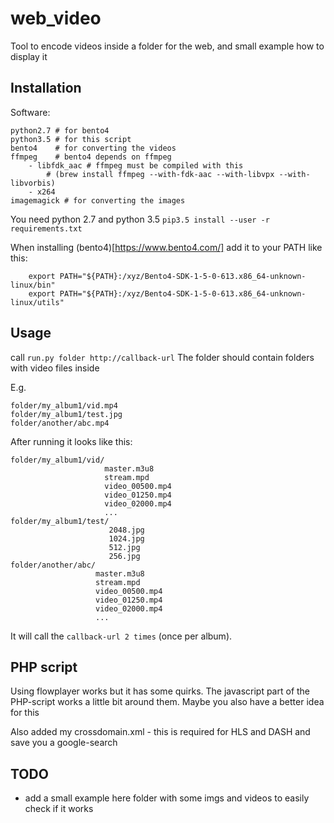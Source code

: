 # web_video
Tool to encode videos inside a folder for the web, and small example how to display it


## Installation

Software:
```
python2.7 # for bento4
python3.5 # for this script
bento4    # for converting the videos
ffmpeg    # bento4 depends on ffmpeg
	- libfdk_aac # ffmpeg must be compiled with this
		# (brew install ffmpeg --with-fdk-aac --with-libvpx --with-libvorbis)
	- x264
imagemagick # for converting the images
```
You need python 2.7 and python 3.5
`pip3.5 install --user -r requirements.txt`

When installing (bento4)[https://www.bento4.com/] add it to your PATH like this:
```
	export PATH="${PATH}:/xyz/Bento4-SDK-1-5-0-613.x86_64-unknown-linux/bin"
	export PATH="${PATH}:/xyz/Bento4-SDK-1-5-0-613.x86_64-unknown-linux/utils"
```

## Usage

call `run.py folder http://callback-url`
The folder should contain folders with video files inside

E.g.
```
folder/my_album1/vid.mp4
folder/my_album1/test.jpg
folder/another/abc.mp4
```

After running it looks like this:
```
folder/my_album1/vid/
                     master.m3u8
                     stream.mpd
                     video_00500.mp4
                     video_01250.mp4
                     video_02000.mp4
                     ...
folder/my_album1/test/
                      2048.jpg
                      1024.jpg
                      512.jpg
                      256.jpg
folder/another/abc/
                   master.m3u8
                   stream.mpd
                   video_00500.mp4
                   video_01250.mp4
                   video_02000.mp4
                   ...
```

It will call the `callback-url 2 times` (once per album).


## PHP script
Using flowplayer works but it has some quirks. The javascript part of the PHP-script works a little bit around them.
Maybe you also have a better idea for this

Also added my crossdomain.xml - this is required for HLS and DASH and save you a google-search

## TODO

* add a small example here folder with some imgs and videos to easily check if it works
